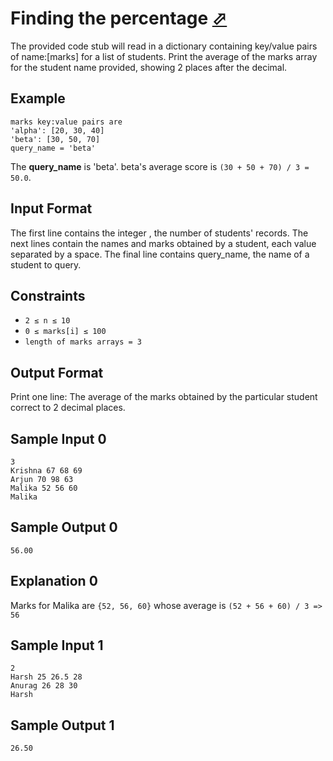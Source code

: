 # Finding the percentage [⬀](https://www.hackerrank.com/challenges/finding-the-percentage)

The provided code stub will read in a dictionary containing key/value pairs of name:[marks] for a list of students. Print the average of the marks array for the student name provided, showing 2 places after the decimal.

## Example
```
marks key:value pairs are
'alpha': [20, 30, 40]
'beta': [30, 50, 70]
query_name = 'beta'
```

The **query_name** is 'beta'. beta's average score is `(30 + 50 + 70) / 3 = 50.0`.

## Input Format

The first line contains the integer , the number of students' records. The next  lines contain the names and marks obtained by a student, each value separated by a space. The final line contains query_name, the name of a student to query.

## Constraints
- `2 ≤ n ≤ 10`
- `0 ≤ marks[i] ≤ 100`
- `length of marks arrays = 3`

## Output Format

Print one line: The average of the marks obtained by the particular student correct to 2 decimal places.

## Sample Input 0
```
3
Krishna 67 68 69
Arjun 70 98 63
Malika 52 56 60
Malika
```

## Sample Output 0
```
56.00
```

## Explanation 0

Marks for Malika are `{52, 56, 60}` whose average is `(52 + 56 + 60) / 3 => 56`

## Sample Input 1
```
2
Harsh 25 26.5 28
Anurag 26 28 30
Harsh
```

## Sample Output 1
```
26.50
```

